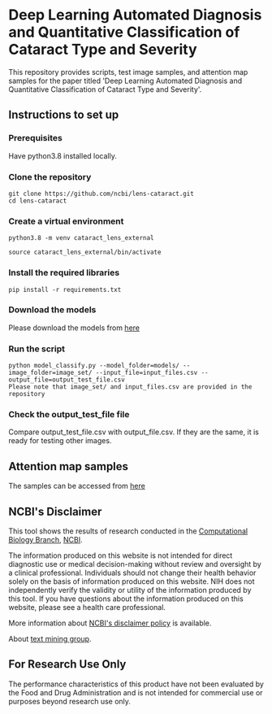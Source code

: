 # Deep Learning Automated Diagnosis and Quantitative Classification of Cataract Type and Severity
This repository provides scripts, test image samples, and attention map samples for the paper titled 'Deep Learning Automated Diagnosis and Quantitative Classification of Cataract Type and Severity'.

## Instructions to set up
### Prerequisites
Have python3.8 installed locally.

### Clone the repository
```
git clone https://github.com/ncbi/lens-cataract.git
cd lens-cataract
```

### Create a virtual environment
```
python3.8 -m venv cataract_lens_external

source cataract_lens_external/bin/activate 
```
### Install the required libraries
```
pip install -r requirements.txt
```
### Download the models
Please download the models from [here](https://drive.google.com/drive/folders/1iOd7jGKgivShyhSM5JM206QQDBpNxerX?usp=sharing)

### Run the script
```
python model_classify.py --model_folder=models/ --image_folder=image_set/ --input_file=input_files.csv --output_file=output_test_file.csv
Please note that image_set/ and input_files.csv are provided in the repository
```
### Check the output_test_file file
Compare output_test_file.csv with output_file.csv. If they are the same, it is ready for testing other images.

## Attention map samples 
The samples can be accessed from [here](https://ftp.ncbi.nlm.nih.gov/pub/lu/Suppl/cataract_lens/)

## NCBI's Disclaimer
This tool shows the results of research conducted in the [Computational Biology Branch](https://www.ncbi.nlm.nih.gov/research/), [NCBI](https://www.ncbi.nlm.nih.gov/home/about). 

The information produced on this website is not intended for direct diagnostic use or medical decision-making without review and oversight by a clinical professional. Individuals should not change their health behavior solely on the basis of information produced on this website. NIH does not independently verify the validity or utility of the information produced by this tool. If you have questions about the information produced on this website, please see a health care professional. 

More information about [NCBI's disclaimer policy](https://www.ncbi.nlm.nih.gov/home/about/policies.shtml) is available.

About [text mining group](https://www.ncbi.nlm.nih.gov/research/bionlp/).

## For Research Use Only
The performance characteristics of this product have not been evaluated by the Food and Drug Administration and is not intended for commercial use or purposes beyond research use only. 

